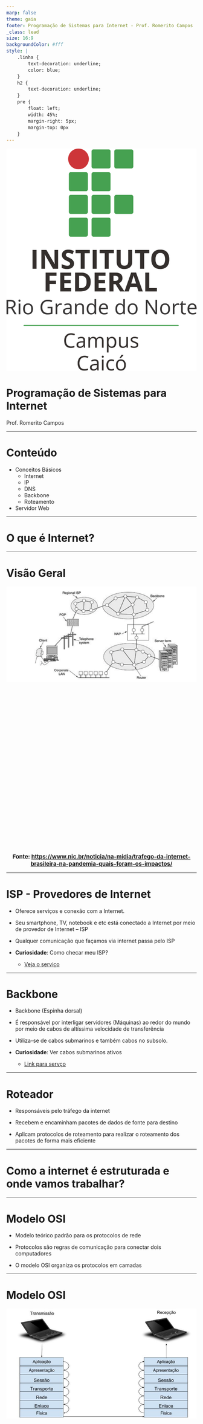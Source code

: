 ```yaml
---
marp: false
theme: gaia
footer: Programação de Sistemas para Internet - Prof. Romerito Campos
_class: lead
size: 16:9
backgroundColor: #fff
style: |
    .linha {
        text-decoration: underline;
        color: blue;
    } 
    h2 {
        text-decoration: underline;
    }    
    pre {
        float: left;
        width: 45%;
        margin-right: 5px;
        margin-top: 0px
    }
---
```


![w:120 h:120](../../assets/ifrn-vertical.png)
# Programação de Sistemas para Internet
Prof. Romerito Campos

---

# Conteúdo

- Conceitos Básicos
  - Internet
  - IP
  - DNS
  - Backbone
  - Roteamento
- Servidor Web

---
<style scoped>
    section {
        display: flex;
        flex-direction: column;
        justify-content: center;
        text-align: center;
    }
</style>

# O que é Internet? 

---

# Visão Geral

<style scoped>   
    h2 {
        text-align: center;
        font-size: 15px;
        margin-top: 450px;
    }
</style>

![bg vertical: 70%](./Imagem1.png)

## Fonte: https://www.nic.br/noticia/na-midia/trafego-da-internet-brasileira-na-pandemia-quais-foram-os-impactos/

---

# ISP - Provedores de Internet

- Oferece serviços e conexão com a Internet.
- Seu smartphone, TV, notebook e etc está conectado a Internet por meio de provedor de Internet – ISP
- Qualquer comunicação que façamos via internet passa pelo ISP

- **Curiosidade**: Como checar meu ISP?
  - [Veja o serviço](https://www.whoismyisp.org/)

--- 

# Backbone

- Backbone (Espinha dorsal)

- É responsável por interligar servidores (Máquinas) ao redor do mundo por meio de cabos de altíssima velocidade de transferência

- Utiliza-se de cabos submarinos e também cabos no subsolo.

- **Curiosidade**: Ver cabos submarinos ativos
  - [Link para servço](https://www.submarinecablemap.com/)
  
---

# Roteador

- Responsáveis pelo tráfego da internet

- Recebem e encaminham pacotes de dados de fonte para destino
 
- Aplicam protocolos de roteamento para realizar o roteamento dos pacotes de forma mais eficiente

---

<style scoped>
    section {
        display: flex;
        flex-direction: column;
        justify-content: center;
        text-align: center;
    }
</style>

# Como a internet é estruturada e onde vamos trabalhar?

---

# Modelo OSI

- Modelo teórico padrão para os protocolos de rede

- Protocolos são regras de comunicação para conectar dois computadores 

- O modelo OSI organiza os protocolos em camadas

---

# Modelo OSI

<style scoped>   
    h2 {
        text-align: center;
        font-size: 15px;
        margin-top: 450px;
    }
</style>

![bg vertical 60%](./Imagem2-osi.jpg)

## Fonte: https://www.alura.com.br/artigos/conhecendo-o-modelo-osi

---

<style scoped>
    section {
        display: flex;
        flex-direction: column;
        justify-content: center;
        text-align: center;
    }
</style>

# Como um computador reconhece outro e como eles se comunicam?

---

# Protocolos de Comunicação

- Como um computador reconhece outro e como eles se comunicam?

> A resposta está nos protocolos presentes na camada de transporte e camada de rede do Modelo OSI.

> Especificamente, a resposta está nos protocolo /IP.

---

# Protocolos de Comunicação

- O Protocolo IP está localizado na camada de rede

- O número IP é atribuído a cada dispositivo conectado a Internet de maneira a identifica-lo.

- Os roteadores vão receber e encaminhar mensagens com base nesses números.

---

# Endereçamento IP

<style scoped>   
    h2 {
        text-align: center;
        font-size: 15px;
        margin-top: 450px;
    }
</style>

![bg vertical 65%](./Imagem5.png)

## Fonte: https://www.freecodecamp.org/portuguese/news/ficha-informativa-de-sub-redes-mascara-de-sub-rede-24-30-26-27-29/

---

# Endereçamento IP

- Essa notação de IP`s é interessante para o ser humano?

- Quantos números de IP você conhece?

> Uma solução para facilitar o uso de computadores conectados a rede sem necessidade de se preocupar com número IP é o DNS.

---

# Servidor de DNS

<style scoped>   
    h2 {
        text-align: center;
        font-size: 15px;
        margin-top: 450px;
    }
</style>

![bg vertical 70%](./Imagem6.png)

## Fonte: https://linuxiac.com/what-is-web-server/

---

# Servidor de DNS

- Sistema de Nome de Domínio

- Converter endereços IP`s em nomes de domíno.

- Por exemplo, que site é este abaixo? Alias, o IP abaixo está associado a que site?
  
> 172.217.28.3

---

# Servidor Web e Requests

- Servidor Web é uma máquina(computador - ou um conjunto de máquinas) que está em algum lugar na Internet e armazena os dados de um Site.

- Para acessar os dados de um site: suas páginas. Fazemos requisições ao servidor por determinadas páginas.

- Como fazemos essas requisições? O browser (navegador) é uma maneira de fazer tais requisições.

---

# Resumo

- Vimos que um computador se conecta a Internet por meio do ISP
- Este **ISP** fornece serviços de Internet
- O ISP está conectado a parte da rede mundial chamada **Backbone**.
- Os computadores são identificados na rede por meio de um endereço chamado Endereço IP.
- Há um protocolo chamado **protocolo IP** que indica como os computadores utilizam este número
- Os **roteadores** são equipamentos que auxiliam na comunicação entre os computadores.

---

# Resumo
- Os números IP`s são de difícil manuseio para humanos.
- Para associar IP`s a nomes temos os **servidores DNS**
- Através do servidor de DNS, podemos encontrar uma máquina onde um site está hospedado
- Estas máquinas que hospedam sites são chamados de **Servidores Web**
- A solicitação de um página de um site via navegador (browser) é chamada de **Request**.




